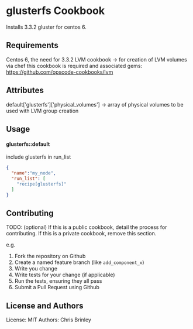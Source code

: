 glusterfs Cookbook
==================
Installs 3.3.2 gluster for centos 6.

Requirements
------------
Centos 6, the need for 3.3.2
LVM cookbook -> for creation of LVM volumes via chef this cookbook is required and associated gems: https://github.com/opscode-cookbooks/lvm

Attributes
----------
default['glusterfs']['physical_volumes'] -> array of physical volumes to be used with LVM group creation

Usage
-----
#### glusterfs::default
include glusterfs in run_list

```json
{
  "name":"my_node",
  "run_list": [
    "recipe[glusterfs]"
  ]
}
```

Contributing
------------
TODO: (optional) If this is a public cookbook, detail the process for contributing. If this is a private cookbook, remove this section.

e.g.
1. Fork the repository on Github
2. Create a named feature branch (like `add_component_x`)
3. Write you change
4. Write tests for your change (if applicable)
5. Run the tests, ensuring they all pass
6. Submit a Pull Request using Github

License and Authors
-------------------
License: MIT
Authors: Chris Brinley
